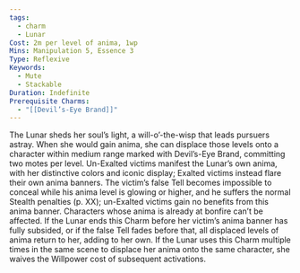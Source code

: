 ```yaml
---
tags:
  - charm
  - Lunar
Cost: 2m per level of anima, 1wp
Mins: Manipulation 5, Essence 3
Type: Reflexive
Keywords:
  - Mute
  - Stackable
Duration: Indefinite
Prerequisite Charms:
  - "[[Devil’s-Eye Brand]]"
---
```

The Lunar sheds her soul’s light, a will-o’-the-wisp that leads pursuers astray. When she would gain anima, she can displace those levels onto a character within medium range marked with Devil’s-Eye Brand, committing two motes per level. Un-Exalted victims manifest the Lunar’s own anima, with her distinctive colors and iconic display; Exalted victims instead flare their own anima banners. The victim’s false Tell becomes impossible to conceal while his anima level is glowing or higher, and he suffers the normal Stealth penalties (p. XX); un-Exalted victims gain no benefits from this anima banner. Characters whose anima is already at bonfire can’t be affected. If the Lunar ends this Charm before her victim’s anima banner has fully subsided, or if the false Tell fades before that, all displaced levels of anima return to her, adding to her own. If the Lunar uses this Charm multiple times in the same scene to displace her anima onto the same character, she waives the Willpower cost of subsequent activations.